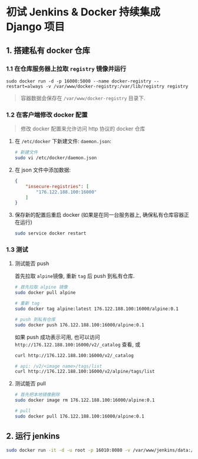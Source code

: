 # 初试 Jenkins & Docker 持续集成 Django 项目

## 1. 搭建私有 docker 仓库

### 1.1 在仓库服务器上拉取 `registry` 镜像并运行

```
sudo docker run -d -p 16000:5000 --name docker-registry --restart=always -v /var/www/docker-registry:/var/lib/registry registry
```

> 容器数据会保存在 `/var/www/docker-registry` 目录下.
> 

### 1.2 在客户端修改 docker 配置

> 修改 docker 配置来允许访问 http 协议的 docker 仓库
> 

1. 在 `/etc/docker` 下新建文件: `daemon.json`:

    ```sh
    # 新建文件
    sudo vi /etc/docker/daemon.json
    ```
    
2. 在 json 文件中添加数据:

    ```json
    {
        "insecure-registries": [
            "176.122.188.100:16000"
        ]
    }
    ```

3. 保存新的配置后重启 docker (如果是在同一台服务器上, 确保私有仓库容器正在运行)

    ```sh
    sudo service docker restart
    ```

### 1.3 测试

1. 测试能否 push

    首先拉取 `alpine`镜像, 重新 `tag` 后 push 到私有仓库.

    ```sh
    # 首先拉取 alpine 镜像
    sudo docker pull alpine
    
    # 重新 tag
    sudo docker tag alpine:latest 176.122.188.100:16000/alpine:0.1
    
    # push 到私有仓库
    sudo docker push 176.122.188.100:16000/alpine:0.1
    
    ```
    
    如果 push 成功表示可用, 也可以访问 `http://176.122.188.100:16000/v2/_catalog` 查看, 或
    
    ```sh
    curl http://176.122.188.100:16000/v2/_catalog
    
    # api: /v2/<image name>/tags/list
    curl http://176.122.188.100:16000/v2/alpine/tags/list
    ```
    
2. 测试能否 pull

    ```sh
    # 首先把本地镜像删除
    sudo docker image rm 176.122.188.100:16000/alpine:0.1
    
    # pull
    sudo docker pull 176.122.188.100:16000/alpine:0.1
    ```
    
## 2. 运行 jenkins

```sh
sudo docker run -it -d -u root -p 16010:8080 -v /var/www/jenkins/data:/var/jenkins_home -v /var/run/docker.sock:/var/run/docker.sock -v "$HOME":/home --name jenkins  --restart=always jenkinsci/blueocean

```
